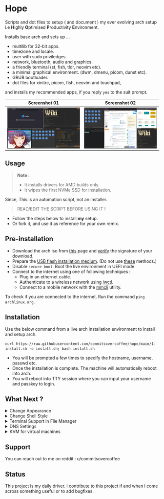 # Hope

Scripts and dot files to setup ( and document ) my ever evolving arch setup i.e **H**ighly **O**ptimised **P**roductivity **E**nvironment.

Installs base arch and sets up ...

- multilib for 32-bit apps.
- timezone and locale.
- user with sudo priviledges.
- network, bluetooth, audio and graphics.
- a friendly terminal (st, fish, tldr, neovim etc).
- a minimal graphical environment. (dwm, dmenu, picom, dunst etc).
- GRUB bootloader.
- dot files for xinitrc, picom, fish, neovim and touchpad,

and installs my recommended apps, if you reply `yes` to the suit prompt.

|      Screenshot 01      |      Screenshot 02      |
| :---------------------: | :---------------------: |
| ![](assets/arch-01.png) | ![](assets/arch-02.png) |

## Usage

> **Note :**
> - It installs drivers for AMD builds only.
> - It wipes the first NVMe SSD for installation.

Since, This is an automation script, not an installer.

> READ/EDIT THE SCRIPT BEFORE USING IT !

- Follow the steps below to install **my** setup.
- Or fork it, and use it as reference for your own remix.

## Pre-installation

- Download the arch iso from [this](https://archlinux.org/download/) page and [verify](https://wiki.archlinux.org/title/Installation_guide#Verify_signature) the signature of your download.
- Prepare the [USB flash installation medium](https://wiki.archlinux.org/title/USB_flash_installation_medium). (Do not use [these](https://wiki.archlinux.org/title/USB_flash_installation_medium#Inadvisable_methods) methods.)
- Disable `secure boot`. Boot the live environment in UEFI mode.
- Connect to the internet using one of following techniques :
  - Plug in an ethernet cable.
  - Authenticate to a wireless network using [iwctl](https://wiki.archlinux.org/title/Iwd#iwctl).
  - Connect to a mobile network with the [mmcli](https://wiki.archlinux.org/title/Mobile_broadband_modem#ModemManager) utility.

To check if you are connected to the internet. Run the command `ping archlinux.org`.

## Installation

Use the below command from a live arch installation environment to install and setup arch.

```
curl https://raw.githubusercontent.com/commitsovercoffee/hope/main/1-install.sh -o install.sh; bash install.sh
```

- You will be prompted a few times to specify the hostname, username, passwd etc.
- Once the installation is complete. The machine will automatically reboot into arch.
- You will reboot into TTY session where you can input your username and passkey to login.

## What Next ?

<details><summary>Change Appearance</summary>
<br>

- Use `lxappearance` to tweak the theme, icon, font, cursor etc.
- Use `font-manager` to download/install/uninstall fonts (including ones from [google fonts](https://fonts.google.com/)).

</details>

<details><summary>Change Shell Style</summary>
<br>

The script installs [fish shell](https://fishshell.com/) with [fisher](https://github.com/jorgebucaran/fisher) plugin manager and
[gruvbox theme](https://github.com/Jomik/fish-gruvbox). If you don't like that theme. You can remove it :

```bash
fish -c "fisher remove jomik/fish-gruvbox"; sudo pacman -Rns fisher
```

And (maybe) opt for an alternative such as :

- The [oh-my-fish](https://github.com/oh-my-fish/oh-my-fish) framework. To install one of [these](https://github.com/mrshu/oh-my-fish/blob/master/docs/Themes.md) themes.
- Alternatively, you can simply install a shell prompt like [tide](https://github.com/IlanCosman/tide).

</details>

<details><summary>Terminal Support in File Manager</summary>
<br>

The script installs [PcManFM](https://wiki.lxde.org/en/PCManFM) file manager. To enable terminal support (say) `st` in it :

- Open file manager by pressing `Alt + Shift + K`.
- Click on `Edit > Preferences > Advanced`.
- Type **st** in the `Terminal emulator` text field.
- Close the `Preferences` dialog box.

Now, you can press `F4` to open the current directory of the file manager in a terminal.

</details>

<details><summary>DNS Settings</summary>
<br>
 
For faster [domain name resolution](https://wiki.archlinux.org/title/Domain_name_resolution) :
- Replace `nameserver 192.168.1.1` with `nameserver 8.8.8.8` in /etc/resolv.conf file.<br>
- Prevent network manager from changing the file back using below command.

```bash
sudo chattr +i /etc/resolv.conf
```

</details>

<details><summary>KVM for virtual machines</summary>
<br>

If you work with VMs, use below commands for a quick KVM setup.

`fish shell does not support $, use bash for below commands`

```bash
sudo pacman -S virt-manager qemu vde2 ebtables dnsmasq bridge-utils openbsd-netcat
sudo systemctl enable libvirtd.service
sudo systemctl start libvirtd.service
sudo sed -i 's/#unix_sock_group = "libvirt"/unix_sock_group = "libvirt"/' /etc/libvirt/libvirtd.conf
sudo sed -i 's/#unix_sock_ro_perms = "0777"/unix_sock_ro_perms = "0777"/' /etc/libvirt/libvirtd.conf
sudo usermod -a -G libvirt $(whoami)
newgrp libvirt
sudo systemctl restart libvirtd.service
```

</details>

## Support

You can reach out to me on reddit : u/commitsovercoffee

## Status

This project is my daily driver. I contribute to this project if and when I come across something useful or to add bugfixes.
